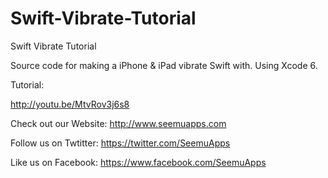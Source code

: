 # Swift-Vibrate-Tutorial
Swift Vibrate Tutorial

Source code for making a iPhone & iPad vibrate Swift with. Using Xcode 6.

Tutorial:

http://youtu.be/MtvRov3j6s8

Check out our Website: http://www.seemuapps.com

Follow us on Twtitter: https://twitter.com/SeemuApps

Like us on Facebook: https://www.facebook.com/SeemuApps
